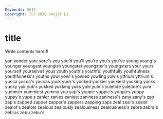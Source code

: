 ```yaml
---
Keywords: 5614
Copyright: (C) 2020 Junjie Li
---
```


# title

Write contents here!!!
 
yon 
yonder
yore 
yore's 
you 
you'd 
you'll 
you're 
you's 
you've 
young 
young's
younger 
youngest 
youngish 
youngster 
youngster's 
youngsters 
your 
yours 
yourself 
yourselves
yous 
youth 
youth's 
youthful 
youthfully 
youthfulness 
youthfulness's 
youths 
yowl 
yowl's
yowled 
yowling 
yowls 
yttrium 
yttrium's 
yucca 
yucca's 
yuccas 
yuck 
yuck's
yucked 
yuckier 
yuckiest 
yucking 
yucks 
yucky 
yuk 
yuk's 
yukked 
yukking
yuks 
yule 
yule's 
yuletide 
yuletide's 
yum 
yummier 
yummiest 
yummy 
yup
yup's 
yuppie 
yuppie's 
yuppies 
yuppy 
yuppy's 
yups 
z 
zanier 
zanies
zaniest 
zaniness 
zaniness's 
zany 
zany's 
zap 
zap's 
zapped 
zapper 
zapper's
zappers 
zapping 
zaps 
zeal 
zeal's 
zealot 
zealot's 
zealots 
zealous 
zealously
zealousness 
zealousness's 
zebra 
zebra's 
zebras 
zebu 
zebu's 
